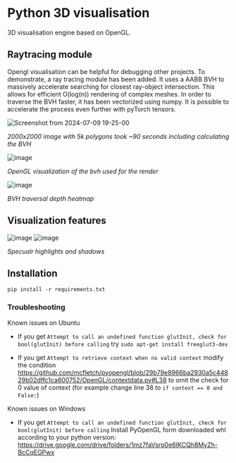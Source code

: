 # Python 3D visualisation

3D visualisation engine based on OpenGL.

## Raytracing module
Opengl visualisation can be helpful for debugging other projects. 
To demonstrate, a ray tracing module has been added. 
It uses a AABB BVH to massively accelerate searching for closest ray-object intersection. 
This allows for efficient O(log(n)) rendering of complex meshes.
In order to traverse the BVH faster, it has been vectorized using numpy. 
It is possible to accelerate the process even further with pyTorch tensors.
<!--![image](https://github.com/pawelzakieta97/visualisation/assets/28107745/fc95ad0a-6888-4aba-9f07-bfd3cab19255)-->
![Screenshot from 2024-07-09 19-25-00](https://github.com/pawelzakieta97/visualisation/assets/28107745/19c4ba25-fd02-450e-8056-945959b8b89e)

<!--![image](https://github.com/pawelzakieta97/visualisation/assets/28107745/105fb33b-e073-4c89-9005-962a0e6bd40e)-->

*2000x2000 image with 5k polygons took ~90 seconds including calculating the BVH*


![image](https://github.com/pawelzakieta97/visualisation/assets/28107745/736cfada-3b21-4be0-a7fb-f0f9f146729b)

*OpenGL visualization of the bvh used for the render*


![image](https://github.com/pawelzakieta97/visualisation/assets/28107745/a52474b2-9cdd-4c64-8ddb-7e51c8ce7f31)

*BVH traversal depth heatmap*

## Visualization features

![image](https://github.com/pawelzakieta97/visualisation/assets/28107745/642a8108-6e70-4904-af61-39da3c83a48a)
![image](https://github.com/pawelzakieta97/visualisation/assets/28107745/e898324a-ce98-4df3-b1ff-f5eb498583a8)

*Specualr highlights and shadows*

## Installation

`pip install -r requirements.txt`

### Troubleshooting
Known issues on Ubuntu
 - If you get
`Attempt to call an undefined function glutInit, check for bool(glutInit) before calling`
try
`sudo apt-get install freeglut3-dev`

 - If you get 
`Attempt to retrieve context when no valid context`
modify the condition https://github.com/mcfletch/pyopengl/blob/29b79e8966ba2930a5c44829b02dffc1ca600752/OpenGL/contextdata.py#L38
to omit the check for 0 value of context (for example change line 38 to `if context == 0 and False:`)

Known issues on Windows

 - If you get
`Attempt to call an undefined function glutInit, check for bool(glutInit) before calling`
Install PyOpenGL form downloaded whl according to your python version:
https://drive.google.com/drive/folders/1mz7faVsrp0e6IKCQh8MyZh-BcCqEGPwx
